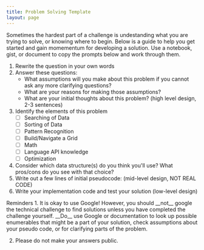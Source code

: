 ```yaml
---
title: Problem Solving Template
layout: page
---
```


Sometimes the hardest part of a challenge is undestanding what you are trying to solve, or knowing where to begin. Below is a guide to help you get started and gain momementum for developing a solution. Use a notebook, gist, or document to copy the prompts below and work through them.

1. Rewrite the question in your own words
2. Answer these questions:
    - What assumptions will you make about this problem if you cannot ask any more clarifying questions? 
    - What are your reasons for making those assumptions?
    - What are your initial thoughts about this problem? (high level design, 2-3 sentences)
3. Identify the elements of this problem
    - [ ] Searching of Data
    - [ ] Sorting of Data
    - [ ] Pattern Recognition
    - [ ] Build/Navigate a Grid
    - [ ] Math
    - [ ] Language API knowledge
    - [ ] Optimization
4. Consider which data structure(s) do you think you'll use? What pros/cons do you see with that choice?
5. Write out a few lines of initial pseudocode: (mid-level design, NOT REAL CODE)
6. Write your implementation code and test your solution (low-level design)

<section class="note">
Reminders
1. It is okay to use Google! However, you should __not__ google the technical challenge to find solutions unless you have completed the challenge yourself. __Do__ use Google or documentation to look up possible enumerables that might be a part of your solution, check assumptions about your pseudo code, or for clarifying parts of the problem.

2. Please do not make your answers public.
</section>